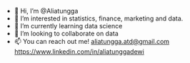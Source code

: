 - 👋 Hi, I’m @Aliatungga
- 👀 I’m interested in statistics, finance, marketing and data. 
- 🌱 I’m currently learning data science
- 💞️ I’m looking to collaborate on data 
- 📫 You can reach out me!
aliatungga.atd@gmail.com
https://www.linkedin.com/in/aliatunggadewi

<!---
Aliatungga/Aliatungga is a ✨ special ✨ repository because its `README.md` (this file) appears on your GitHub profile.
You can click the Preview link to take a look at your changes.
--->
